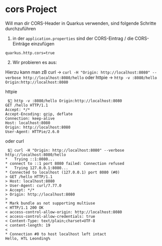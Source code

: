 # cors Project

Will man dir CORS-Header in Quarkus verwenden, sind folgende Schritte durchzuführen

1. in der `application.properties` sind der CORS-Eintrag / die CORS-Einträge einzufügen

```
quarkus.http.cors=true
```

2. Wir probieren es aus:

Hierzu kann man zB 
curl -> `curl -H "Origin: http://localhost:8080" --verbose http://localhost:8080/hello` oder
httpie -> `http -v :8080/hello Origin:http://localhost:8080`

httpie
```
 $ http -v :8080/hello Origin:http://localhost:8080                             
GET /hello HTTP/1.1
Accept: */*
Accept-Encoding: gzip, deflate
Connection: keep-alive
Host: localhost:8080
Origin: http://localhost:8080
User-Agent: HTTPie/2.6.0
```

oder curl
```
 $ curl -H "Origin: http://localhost:8080" --verbose http://localhost:8080/hello                            
*   Trying ::1:8080...
* connect to ::1 port 8080 failed: Connection refused
*   Trying 127.0.0.1:8080...
* Connected to localhost (127.0.0.1) port 8080 (#0)
> GET /hello HTTP/1.1
> Host: localhost:8080
> User-Agent: curl/7.77.0
> Accept: */*
> Origin: http://localhost:8080
> 
* Mark bundle as not supporting multiuse
< HTTP/1.1 200 OK
< access-control-allow-origin: http://localhost:8080
< access-control-allow-credentials: true
< Content-Type: text/plain;charset=UTF-8
< content-length: 19
< 
* Connection #0 to host localhost left intact
Hello, HTL Leonding%       
```

